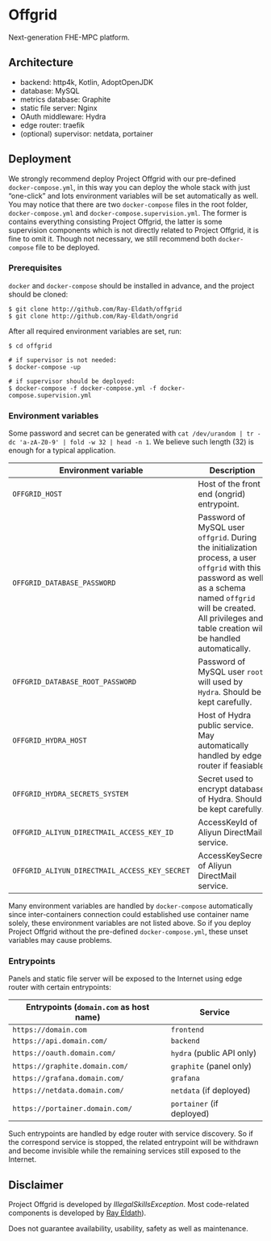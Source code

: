 # Offgrid

Next-generation FHE-MPC platform.


## Architecture

 - backend: http4k, Kotlin, AdoptOpenJDK
 - database: MySQL
 - metrics database: Graphite
 - static file server: Nginx
 - OAuth middleware: Hydra
 - edge router: traefik
 - (optional) supervisor: netdata, portainer

## Deployment

We strongly recommend deploy Project Offgrid with our pre-defined `docker-compose.yml`, in this way you can deploy the whole stack with just “one-click” and lots environment variables will be set automatically as well. You may notice that there are two `docker-compose` files in the root folder, `docker-compose.yml` and `docker-compose.supervision.yml`. The former is contains everything consisting Project Offgrid, the latter is some supervision components which is not directly related to Project Offgrid, it is fine to omit it. Though not necessary, we still recommend both `docker-compose` file to be deployed.

### Prerequisites

`docker` and `docker-compose` should be installed in advance, and the project should be cloned: 

```shell script
$ git clone http://github.com/Ray-Eldath/offgrid
$ git clone http://github.com/Ray-Eldath/ongrid
```

After all required environment variables are set, run:

```shell script
$ cd offgrid

# if supervisor is not needed:
$ docker-compose -up

# if supervisor should be deployed: 
$ docker-compose -f docker-compose.yml -f docker-compose.supervision.yml
```

### Environment variables

Some password and secret can be generated with `cat /dev/urandom | tr -dc 'a-zA-Z0-9' | fold -w 32 | head -n 1`. We believe such length (32) is enough for a typical application.

| Environment variable                          | Description                                                  |
| --------------------------------------------- | ------------------------------------------------------------ |
| `OFFGRID_HOST`                                | Host of the front end (ongrid) entrypoint.                   |
| `OFFGRID_DATABASE_PASSWORD`                   | Password of MySQL user `offgrid`. During the initialization process, a user `offgrid` with this password as well as a schema named `offgrid` will be created. All privileges and table creation will be handled automatically. |
| `OFFGRID_DATABASE_ROOT_PASSWORD`              | Password of MySQL user `root`, will used by `Hydra`. Should be kept carefully. |
| `OFFGRID_HYDRA_HOST`                          | Host of Hydra public service. May automatically handled by edge router if feasiable. |
| `OFFGRID_HYDRA_SECRETS_SYSTEM`                | Secret used to encrypt database of Hydra. Should be kept carefully. |
| `OFFGRID_ALIYUN_DIRECTMAIL_ACCESS_KEY_ID`     | AccessKeyId of Aliyun DirectMail service.                    |
| `OFFGRID_ALIYUN_DIRECTMAIL_ACCESS_KEY_SECRET` | AccessKeySecrey of Aliyun DirectMail service.                |

Many environment variables are handled by `docker-compose` automatically since inter-containers connection could established use container name solely, these environment variables are not listed above. So if you deploy Project Offgrid without the pre-defined `docker-compose.yml`, these unset variables may cause problems.

### Entrypoints

Panels and static file server will be exposed to the Internet using edge router with certain entrypoints:

| Entrypoints (`domain.com` as host name) | Service                   |
| --------------------------------------- | ------------------------- |
| `https://domain.com`                    | `frontend`                |
| `https://api.domain.com/`               | `backend`                 |
| `https://oauth.domain.com/`             | `hydra` (public API only) |
| `https://graphite.domain.com/`          | `graphite` (panel only)   |
| `https://grafana.domain.com/`           | `grafana`                 |
| `https://netdata.domain.com/`           | `netdata` (if deployed)   |
| `https://portainer.domain.com/`         | `portainer` (if deployed) |

Such entrypoints are handled by edge router with service discovery. So if the correspond service is stopped, the related entrypoint will be withdrawn and become invisible while the remaining services still exposed to the Internet.

## Disclaimer

Project Offgrid is developed by *IllegalSkillsException*. Most code-related components is developed by [Ray Eldath](https://github.com/Ray-Eldath)).

Does not guarantee availability, usability, safety as well as maintenance.